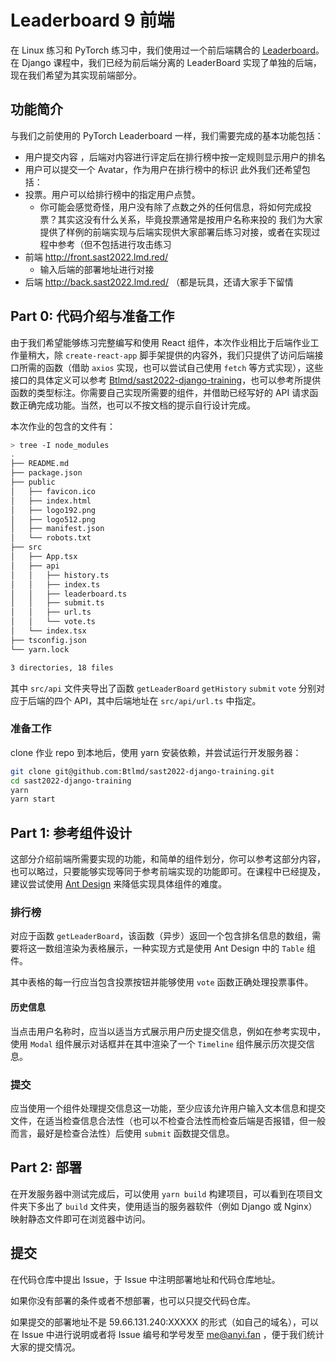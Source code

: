 # Leaderboard 9 前端

在 Linux 练习和 PyTorch 练习中，我们使用过一个前后端耦合的 [Leaderboard](http://121.5.165.232:14000/)。在 Django 课程中，我们已经为前后端分离的 LeaderBoard 实现了单独的后端，现在我们希望为其实现前端部分。

## 功能简介

与我们之前使用的 PyTorch Leaderboard 一样，我们需要完成的基本功能包括：
  - 用户提交内容 ，后端对内容进行评定后在排行榜中按一定规则显示用户的排名
  - 用户可以提交一个 Avatar，作为用户在排行榜中的标识
此外我们还希望包括：
  - 投票。用户可以给排行榜中的指定用户点赞。
    - 你可能会感觉奇怪，用户没有除了点数之外的任何信息，将如何完成投票？其实这没有什么关系，毕竟投票通常是按用户名称来投的
我们为大家提供了样例的前端实现与后端实现供大家部署后练习对接，或者在实现过程中参考（但不包括进行攻击练习
  - 前端 http://front.sast2022.lmd.red/
    - 输入后端的部署地址进行对接
  - 后端 http://back.sast2022.lmd.red/
（都是玩具，还请大家手下留情

## Part 0: 代码介绍与准备工作

由于我们希望能够练习完整编写和使用 React 组件，本次作业相比于后端作业工作量稍大，除 `create-react-app` 脚手架提供的内容外，我们只提供了访问后端接口所需的函数（借助 `axios` 实现，也可以尝试自己使用 `fetch` 等方式实现），这些接口的具体定义可以参考 [Btlmd/sast2022-django-training](https://github.com/Btlmd/sast2022-django-training)，也可以参考所提供函数的类型标注。你需要自己实现所需要的组件，并借助已经写好的 API 请求函数正确完成功能。当然，也可以不按文档的提示自行设计完成。

本次作业的包含的文件有：
```bash
> tree -I node_modules
.
├── README.md
├── package.json
├── public
│   ├── favicon.ico
│   ├── index.html
│   ├── logo192.png
│   ├── logo512.png
│   ├── manifest.json
│   └── robots.txt
├── src
│   ├── App.tsx
│   ├── api
│   │   ├── history.ts
│   │   ├── index.ts
│   │   ├── leaderboard.ts
│   │   ├── submit.ts
│   │   ├── url.ts
│   │   └── vote.ts
│   └── index.tsx
├── tsconfig.json
└── yarn.lock

3 directories, 18 files
```
其中 `src/api` 文件夹导出了函数 `getLeaderBoard` `getHistory` `submit` `vote` 分别对应于后端的四个 API，其中后端地址在 `src/api/url.ts` 中指定。

### 准备工作

clone 作业 repo 到本地后，使用 yarn 安装依赖，并尝试运行开发服务器：
```bash
git clone git@github.com:Btlmd/sast2022-django-training.git
cd sast2022-django-training
yarn
yarn start
```

## Part 1: 参考组件设计

这部分介绍前端所需要实现的功能，和简单的组件划分，你可以参考这部分内容，也可以略过，只要能够实现等同于参考前端实现的功能即可。在课程中已经提及，建议尝试使用 [Ant Design](https://ant.design/) 来降低实现具体组件的难度。

### 排行榜

对应于函数 `getLeaderBoard`，该函数（异步）返回一个包含排名信息的数组，需要将这一数组渲染为表格展示，一种实现方式是使用 Ant Design 中的 `Table` 组件。

其中表格的每一行应当包含投票按钮并能够使用 `vote` 函数正确处理投票事件。

#### 历史信息

当点击用户名称时，应当以适当方式展示用户历史提交信息，例如在参考实现中，使用 `Modal` 组件展示对话框并在其中渲染了一个 `Timeline` 组件展示历次提交信息。

### 提交

应当使用一个组件处理提交信息这一功能，至少应该允许用户输入文本信息和提交文件，在适当检查信息合法性（也可以不检查合法性而检查后端是否报错，但一般而言，最好是检查合法性）后使用 `submit` 函数提交信息。

## Part 2: 部署

在开发服务器中测试完成后，可以使用 `yarn build` 构建项目，可以看到在项目文件夹下多出了 `build` 文件夹，使用适当的服务器软件（例如 Django 或 Nginx）映射静态文件即可在浏览器中访问。

## 提交

在代码仓库中提出 Issue，于 Issue 中注明部署地址和代码仓库地址。

如果你没有部署的条件或者不想部署，也可以只提交代码仓库。

如果提交的部署地址不是 59.66.131.240:XXXXX 的形式（如自己的域名），可以在 Issue 中进行说明或者将 Issue 编号和学号发至 me@anyi.fan ，便于我们统计大家的提交情况。
